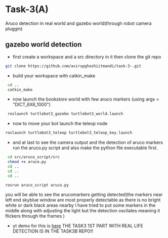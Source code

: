 
# Task-3(A)

Aruco detection in real world and gazebo world(through robot camera pluggin)

gazebo world detection
-
- first create a workspace and a src directory in it then clone the git repo
```bash
git clone https://github.com/avirupghoshiitmandi/task-3-.git
```
- build your workspace with catkin_make
```bash
 cd ..
 catkin_make
 ```
 - now launch the bookstore world with few aruco markers (using args = "DICT_6X6_1000")
 ```bash
  roslaunch turtlebot3_gazebo turtlebot3_world.launch
  ```
  - now to move your bot launch the teleop node
  ```bash
  roslaunch turtlebot3_teleop turtlebot3_teleop_key.launch
  ```
 -  and at last to see the camera output and the detection of aruco markers run the aruco.py script and also make the python file executable first.
 ```bash
  cd src/aruco_script/src
  chmod +x aruco.py
  cd ..
  cd ..
  cd ..
  ```
 ```bash 
 rosrun aruco_script aruco.py
 ```
 you will be able to see the arucomarkers getting detected(the markers near left end skyblue window are most properly detectable as there is no bright white or dark black areas nearby I have tried to put some markers in the middle along with adjusting the light but the detection oscilates meaning it flickers through the frames )
- yt demo for this is [here](https://www.youtube.com/watch?v=06yDdh2ZGH8&ab_channel=AvirupGhosh)
THE TASK3 1ST PART WITH REAL LIFE DETECTION IS IN THE TASK3B REPO!!

